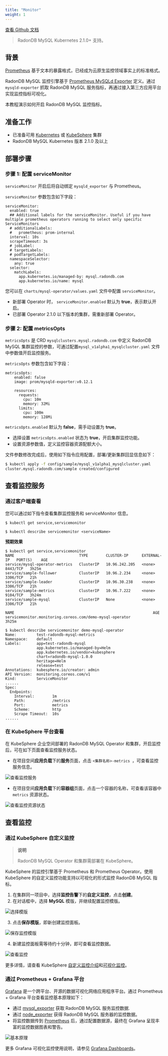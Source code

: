 ```yaml
---
title: "Monitor"
weight: 1
---
```


[查看 Github 文档](https://github.com/radondb/radondb-mysql-kubernetes/blob/main/docs/zh-cn/deploy_monitoring.md)

> RadonDB MySQL Kubernetes 2.1.0+ 支持。

## 背景
[Prometheus](https://prometheus.io/) 基于文本的暴露格式，已经成为云原生监控领域事实上的标准格式。

RadonDB MySQL 监控引擎基于 [Prometheus MySQLd Exporter](https://github.com/prometheus/mysqld_exporter) 定义。通过 `mysqld-exporter` 抓取 RadonDB MySQL 服务指标，再通过接入第三方应用平台实现监控指标可视化。

本教程演示如何开启 RadonDB MySQL 监控指标。

## 准备工作

- 已准备可用 [Kubernetes](../install/kubernetes.md) 或 [KubeSphere](../install/kubesphere.md) 集群
- RadonDB MySQL Kubernetes 版本 2.1.0 及以上

## 部署步骤

### 步骤 1: 配置 serviceMonitor

`serviceMonitor` 开启后将自动绑定 `mysqld_exporter` 与 Prometheus。

`serviceMonitor` 参数包含如下字段：

```shell
serviceMonitor:
  enabled: true
  ## Additional labels for the serviceMonitor. Useful if you have multiple prometheus operators running to select only specific ServiceMonitors
  # additionalLabels:
  #   prometheus: prom-internal
  interval: 10s
  scrapeTimeout: 3s
  # jobLabel:
  # targetLabels:
  # podTargetLabels:
  namespaceSelector:
    any: true
  selector:
    matchLabels:
      app.kubernetes.io/managed-by: mysql.radondb.com
      app.kubernetes.io/name: mysql
```

您可以在 `charts/mysql-operator/values.yaml` 文件中配置 `serviceMonitor`。

- 新部署 Operator 时， `serviceMonitor.enabled` 默认为 **true**，表示默认开启。
- 已部署 Operator 2.1.0 以下版本的集群，需重新部署 Operator。

### 步骤 2: 配置 metricsOpts

`metricsOpts` 是 CRD  `mysqlclusters.mysql.radondb.com` 中定义 RadonDB MySQL 集群监控的参数，可通过配置`mysql_v1alpha1_mysqlcluster.yaml` 文件中参数值开启监控服务。

`metricsOpts` 参数包含如下字段：

```shell
metricsOpts:
    enabled: false  
    image: prom/mysqld-exporter:v0.12.1

    resources:
      requests:
        cpu: 10m
        memory: 32Mi
      limits:
        cpu: 100m
        memory: 128Mi
```

`metricsOpts.enabled` 默认为 **false**，需手动设置为 **true**。

- 选择设置 `metricsOpts.enabled` 状态为 **true**，开启集群监控功能。
- 设置资源参数值，定义监控容器资源配额大小。

文件参数修改完成后，使用如下指令应用配置，部署/更新集群回显信息如下：

```bash
$ kubectl apply -f config/sample/mysql_v1alpha1_mysqlcluster.yaml
cluster.mysql.radondb.com/sample created/configured
```

## 查看监控服务

### 通过客户端查看

您可以通过如下指令查看集群监控服务和 serviceMonitor 信息。

```shell
$ kubectl get service,servicemonitor

$ kubectl describe servicemonitor <serviceName>
```

**预期效果**

```shell
$ kubectl get service,servicemonitor
NAME                             TYPE        CLUSTER-IP      EXTERNAL-IP   PORT(S)    AGE
service/mysql-operator-metrics   ClusterIP   10.96.242.205   <none>        8443/TCP   3h25m
service/sample-follower          ClusterIP   10.96.2.234     <none>        3306/TCP   21h
service/sample-leader            ClusterIP   10.96.30.238    <none>        3306/TCP   21h
service/sample-metrics           ClusterIP   10.96.7.222     <none>        9104/TCP   3h24m
service/sample-mysql             ClusterIP   None            <none>        3306/TCP   21h

NAME                                                              AGE
servicemonitor.monitoring.coreos.com/demo-mysql-operator          3h25m

$ kubectl describe servicemonitor demo-mysql-operator 
Name:         test-radondb-mysql-metrics
Namespace:    default
Labels:       app=test-radondb-mysql
              app.kubernetes.io/managed-by=Helm
              app.kubernetes.io/vendor=kubesphere
              chart=radondb-mysql-1.0.0
              heritage=Helm
              release=test
Annotations:  kubesphere.io/creator: admin
API Version:  monitoring.coreos.com/v1
Kind:         ServiceMonitor
......
Spec:
  Endpoints:
    Interval:        1m
    Path:            /metrics
    Port:            metrics
    Scheme:          http
    Scrape Timeout:  10s
......
```

### 在 KubeSphere 平台查看

在 KubeSphere 企业空间部署的 RadonDB MySQL Operator 和集群，开启监控后，可在如下页面查看监控服务状态。

- 在项目空间**应用负载**下的**服务**页面，点击 `<集群名称>-metrics `，可查看监控服务信息。

![查看监控服务](https://dbg-files.pek3b.qingstor.com/radondb_website/docs/features/monitoring/monitor_service.png)

- 在项目空间**应用负载**下的**容器组**页面，点击一个容器的名称，可查看该容器中 `metrics` 资源状态。

![查看监控资源状态](https://dbg-files.pek3b.qingstor.com/radondb_website/docs/features/monitoring/pod_metrics.png)

## 查看监控

### 通过 KubeSphere 自定义监控

> **说明**
> 
> RadonDB MySQL Operator 和集群需部署在 KubeSphere。

KubeSphere 的监控引擎基于 Prometheus 和 Prometheus Operator。使用 KubeSphere 的自定义监控功能支持以可视化的形式监控 RadonDB MySQL 指标。

1. 在集群同一项目中，选择**监控告警**下的**自定义监控**，点击**创建**。
2. 在对话框中，选择 **MySQL** 模版，并继续配置监控模版。

![选择模版](https://dbg-files.pek3b.qingstor.com/radondb_website/docs/features/monitoring/mysql_exporter.png)

3. 点击**保存模版**，即新创建监控面板。

![保存监控模版](https://dbg-files.pek3b.qingstor.com/radondb_website/docs/features/monitoring/config_dashboard.png)

4. 新建监控面板需等待约十分钟，即可查看监控数据。

![查看监控](https://dbg-files.pek3b.qingstor.com/radondb_website/docs/features/monitoring/monitor_overview.png)

更多详情，请查看 KubeSphere [自定义监控介绍](https://kubesphere.io/zh/docs/project-user-guide/custom-application-monitoring/introduction/)和[可视化监控](https://kubesphere.io/zh/docs/project-user-guide/custom-application-monitoring/visualization/overview/)。

### 通过 Prometheus + Grafana 平台

[Grafana](https://github.com/grafana/grafana) 是一个跨平台、开源的数据可视化网络应用程序平台。通过 Prometheus + Grafana 平台查看监控基本原理如下：

- 通过 [mysql_exporter](https://github.com/prometheus/mysqld_exporter) 获取 RadonDB MySQL 服务监控数据.
- 通过 [node_exporter](https://github.com/prometheus/node_exporter) 获得 RadonDB MySQL 服务器的监控数据。
- 将监控数据传到 [Prometheus](https://prometheus.io/download/) 后，通过配置数据源，最终在 Grafana 呈现丰富的监控数据图表和警告。

![基本原理](https://dbg-files.pek3b.qingstor.com/radondb_website/docs/features/monitoring/prometheus_grafana.png)

更多 Grafana 可视化监控使用说明，请参见 [Grafana Dashboards](https://grafana.com/docs/grafana/latest/dashboards/)。

